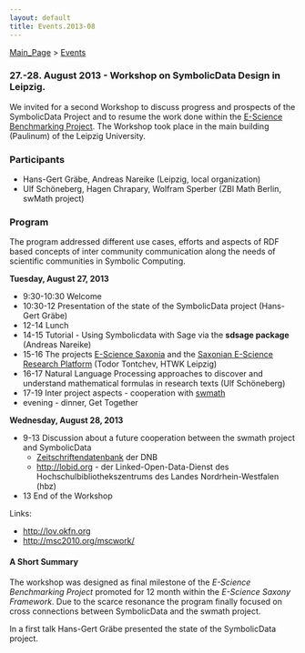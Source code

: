 ```yaml
---
layout: default
title: Events.2013-08
---
```


[Main\_Page](Main_Page "wikilink") \> [Events](Events "wikilink")

### 27.-28. August 2013 - Workshop on SymbolicData Design in Leipzig.

We invited for a second Workshop to discuss progress and prospects of the SymbolicData Project and to resume the work done within the [E-Science Benchmarking Project](Projects.EScience "wikilink"). The Workshop took place in the main building (Paulinum) of the Leipzig University.

### Participants

-   Hans-Gert Gräbe, Andreas Nareike (Leipzig, local organization)
-   Ulf Schöneberg, Hagen Chrapary, Wolfram Sperber (ZBl Math Berlin, swMath project)

### Program

The program addressed different use cases, efforts and aspects of RDF based concepts of inter community communication along the needs of scientific communities in Symbolic Computing.

**Tuesday, August 27, 2013**

-   9:30-10:30 Welcome
-   10:30-12 Presentation of the state of the SymbolicData project (Hans-Gert Gräbe)
-   12-14 Lunch
-   14-15 Tutorial - Using Symbolicdata with Sage via the **sdsage package** (Andreas Nareike)
-   15-16 The projects [E-Science Saxonia](http://www.escience-sachsen.de) and the [Saxonian E-Science Research Platform](https://escience.htwk-leipzig.de/) (Todor Tontchev, HTWK Leipzig)
-   16-17 Natural Language Processing approaches to discover and understand mathematical formulas in research texts (Ulf Schöneberg)
-   17-19 Inter project aspects - cooperation with [swmath](http://www.swmath.org)
-   evening - dinner, Get Together

**Wednesday, August 28, 2013**

-   9-13 Discussion about a future cooperation between the swmath project and SymbolicData
    -   [Zeitschriftendatenbank](http://www.dnb.de/EN/Wir/Kooperation/zdb/zdb_node.html) der DNB
    -   <http://lobid.org> - der Linked-Open-Data-Dienst des Hochschulbibliothekszentrums des Landes Nordrhein-Westfalen (hbz)
-   13 End of the Workshop

Links:

-   <http://lov.okfn.org>
-   <http://msc2010.org/mscwork/>

#### A Short Summary

The workshop was designed as final milestone of the *E-Science Benchmarking Project* promoted for 12 month within the *E-Science Saxony Framework*. Due to the scarce resonance the program finally focused on cross connections between SymbolicData and the swmath project.

In a first talk Hans-Gert Gräbe presented the state of the SymbolicData project.
